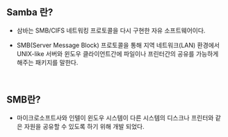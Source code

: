 ## Samba 란?

- 삼바는 SMB/CIFS 네트워킹 프로토콜을 다시 구현한 자유 소프트웨어이다. 

- SMB(Server Message Block) 프로토콜을 통해 지역 네트워크(LAN) 환경에서 UNIX-like 서버와 윈도우 클라이언트간에 파일이나 프린터간의 공유를 가능하게 해주는 패키지를 말한다.

  ​

## SMB란?

-  마이크로소프트사와 인텔이 윈도우 시스템이 다른 시스템의 디스크나 프린터와 같은 자원을 공유할 수 있도록 하기 위해 개발 되었다. 